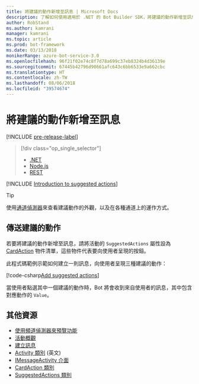 ```yaml
---
title: 將建議的動作新增至訊息 | Microsoft Docs
description: 了解如何使用適用於 .NET 的 Bot Builder SDK，將建議的動作新增至訊息。
author: RobStand
ms.author: kamrani
manager: kamrani
ms.topic: article
ms.prod: bot-framework
ms.date: 03/13/2018
monikerRange: azure-bot-service-3.0
ms.openlocfilehash: 96f21f02e74c8f7d78a699c37eb8324b4d36139e
ms.sourcegitcommit: 67445b42796d90661afc643c6bb6533e9a662cbc
ms.translationtype: HT
ms.contentlocale: zh-TW
ms.lasthandoff: 08/06/2018
ms.locfileid: "39574674"
---
```

# <a name="add-suggested-actions-to-messages"></a>將建議的動作新增至訊息

[!INCLUDE [pre-release-label](../includes/pre-release-label-v3.md)]

> [!div class="op_single_selector"]
> - [.NET](../dotnet/bot-builder-dotnet-add-suggested-actions.md)
> - [Node.js](../nodejs/bot-builder-nodejs-send-suggested-actions.md)
> - [REST](../rest-api/bot-framework-rest-connector-add-suggested-actions.md)

[!INCLUDE [Introduction to suggested actions](../includes/snippet-suggested-actions-intro.md)]

> [!TIP]
> 使用[通道偵測器][channelInspector]來查看建議動作的外觀，以及在各種通道上的運作方式。

## <a name="send-suggested-actions"></a>傳送建議的動作

若要將建議的動作新增至訊息，請將活動的 `SuggestedActions` 屬性設為 [CardAction][cardAction] 物件清單，這些物件代表要向使用者呈現的按鈕。 

此程式碼範例示範如何建立一則訊息，向使用者呈現三種建議的動作：

[!code-csharp[Add suggested actions](../includes/code/dotnet-add-suggested-actions.cs#addSuggestedActions)]

當使用者點選其中一個建議的動作時，Bot 將會收到來自使用者的訊息，其中包含對應動作的 `Value`。

## <a name="additional-resources"></a>其他資源

- [使用頻道偵測器來預覽功能][inspector]
- [活動概觀](bot-builder-dotnet-activities.md)
- [建立訊息](bot-builder-dotnet-create-messages.md)
- <a href="https://docs.botframework.com/en-us/csharp/builder/sdkreference/dc/d2f/class_microsoft_1_1_bot_1_1_connector_1_1_activity.html" target="_blank">Activity 類別</a> \(英文\)
- <a href="/dotnet/api/microsoft.bot.connector.imessageactivity" target="_blank">IMessageActivity 介面</a>
- <a href="/dotnet/api/microsoft.bot.connector.cardaction" target="_blank">CardAction 類別</a>
- <a href="/dotnet/api/microsoft.bot.connector.suggestedactions" target="_blank">SuggestedActions 類別</a>

[cardAction]: /dotnet/api/microsoft.bot.connector.cardaction

[inspector]: ../bot-service-channel-inspector.md

[channelInspector]: ../bot-service-channel-inspector.md


